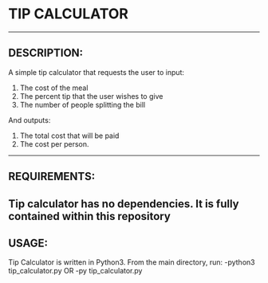 #  TIP CALCULATOR
---
## DESCRIPTION:
A simple tip calculator that requests the user to input:
1. The cost of the meal
2. The percent tip that the user wishes to give
3. The number of people splitting the bill

And outputs:
1. The total cost that will be paid
2. The cost per person. 
---
## REQUIREMENTS:

Tip calculator has no dependencies.  It is fully contained within this repository
---
## USAGE:
Tip Calculator is written in Python3. From the main directory, run:
-python3 tip_calculator.py
 OR
-py tip_calculator.py